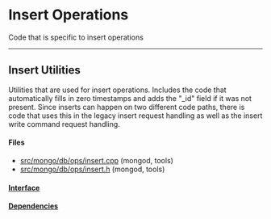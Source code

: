 # Insert Operations
Code that is specific to insert operations


-------------

## Insert Utilities
Utilities that are used for insert operations.  Includes the code that automatically fills in zero timestamps and adds the "\_id" field if it was not present.  Since inserts can happen on two different code paths, there is code that uses this in the legacy insert request handling as well as the insert write command request handling.

#### Files
- [src/mongo/db/ops/insert.cpp](https://github.com/mongodb/mongo/tree/r2.6.0/src/mongo/db/ops/insert.cpp)   (mongod, tools)
- [src/mongo/db/ops/insert.h](https://github.com/mongodb/mongo/tree/r2.6.0/src/mongo/db/ops/insert.h)   (mongod, tools)

#### [Interface](interface/0)

#### [Dependencies](dependencies/0)

